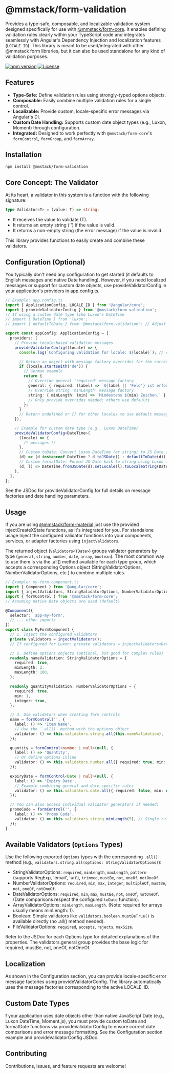 # @mmstack/form-validation

Provides a type-safe, composable, and localizable validation system designed specifically for use with [@mmstack/form-core](https://www.npmjs.com/package/@mmstack/form-core). It enables defining validation rules clearly within your TypeScript code and integrates seamlessly with Angular's Dependency Injection and localization features (`LOCALE_ID`). This library is meant to be used/integrated with other @mmstack form libraries, but it can also be used standalone for any kind of validation purposes.

[![npm version](https://badge.fury.io/js/%40mmstack%2Fform-validation.svg)](https://www.npmjs.com/package/@mmstack/form-validation)
[![License](https://img.shields.io/badge/license-MIT-blue.svg)](https://github.com/mihajm/mmstack/blob/master/packages/form/validation/LICENSE)

## Features

- **Type-Safe:** Define validation rules using strongly-typed options objects.
- **Composable:** Easily combine multiple validation rules for a single control.
- **Localizable:** Provide custom, locale-specific error messages via Angular's DI.
- **Custom Date Handling:** Supports custom date object types (e.g., Luxon, Moment) through configuration.
- **Integrated:** Designed to work perfectly with `@mmstack/form-core`'s `formControl`, `formGroup`, and `formArray`.

## Installation

```bash
npm install @mmstack/form-validation
```

## Core Concept: The Validator

At its heart, a validator in this system is a function with the following signature:

```typescript
type Validator<T> = (value: T) => string;
```

- It receives the value to validate (T).
- It returns an empty string ('') if the value is valid.
- It returns a non-empty string (the error message) if the value is invalid.

This library provides functions to easily create and combine these validators.

## Configuration (Optional)

You typically don't need any configuration to get started (it defaults to English messages and native Date handling). However, if you need localized messages or support for custom date objects, use provideValidatorConfig in your application's providers in app.config.ts.

```typescript
// Example: app.config.ts
import { ApplicationConfig, LOCALE_ID } from '@angular/core';
import { provideValidatorConfig } from '@mmstack/form-validation';
// If using a custom date type like Luxon's DateTime
// import { DateTime } from 'luxon';
// import { defaultToDate } from '@mmstack/form-validation'; // Adjust path if needed

export const appConfig: ApplicationConfig = {
  providers: [
    // Provide locale-based validation messages
    provideValidatorConfig((locale) => {
      console.log(`Configuring validation for locale: ${locale}`); // e.g., 'en-US', 'de-DE'

      // Return an object with message factory overrides for the current locale
      if (locale.startsWith('de')) {
        // German example
        return {
          // Override general 'required' message factory
          general: { required: (label) => `${label || 'Feld'} ist erforderlich.` },
          // Override string 'minLength' message factory
          string: { minLength: (min) => `Mindestens ${min} Zeichen.` },
          // Only provide overrides needed; others use defaults
        };
      }
      // Return undefined or {} for other locales to use default messages
    }),

    // Example for custom date type (e.g., Luxon DateTime)
    provideValidatorConfig<DateTime>(
      (locale) => {
        /* messages */
      },
      // Custom toDate: Convert Luxon DateTime (or string) to JS Date for internal comparison
      (d) => (d instanceof DateTime ? d.toJSDate() : defaultToDate(d)),
      // Custom formatDate: Format JS Date back to string using Luxon for error messages
      (d, l) => DateTime.fromJSDate(d).setLocale(l).toLocaleString(DateTime.DATE_MED),
    ),
  ],
};
```

See the JSDoc for provideValidatorConfig for full details on message factories and date handling parameters.

## Usage

If you are using [@mmstack/form-material](https://www.npmjs.com/package/@mmstack/form-material) just use the provided injectCreateXState functions, as it's integrated for you. For standalone usage Inject the configured validator functions into your components, services, or adapter factories using `injectValidators`.

The returned object (`Validators<TDate>`) groups validator generators by type (`general`, `string`, `number`, `date`, `array`, `boolean`). The most common way to use them is via the .all() method available for each type group, which accepts a corresponding Options object (StringValidatorOptions, NumberValidatorOptions, etc.) to combine multiple rules.

```typescript
// Example: my-form.component.ts
import { Component } from '@angular/core';
import { injectValidators, StringValidatorOptions, NumberValidatorOptions, DateValidatorOptions } from '@mmstack/form-validation';
import { formControl } from '@mmstack/form-core';
// Assuming native Date objects are used (default)

@Component({
  selector: 'app-my-form',
  // ... other imports
})
export class MyFormComponent {
  // 1. Inject the configured validators
  private validators = injectValidators();
  // If configured for Luxon: private validators = injectValidators<DateTime>();

  // 2. Define options objects (optional, but good for complex rules)
  readonly nameValidation: StringValidatorOptions = {
    required: true,
    minLength: 2,
    maxLength: 100,
  };

  readonly quantityValidation: NumberValidatorOptions = {
    required: true,
    min: 1,
    integer: true,
  };

  // 3. Use validators when creating form controls
  name = formControl('', {
    label: () => 'Item Name',
    // Use the `.all()` method with the options object
    validator: () => this.validators.string.all(this.nameValidation),
  });

  quantity = formControl<number | null>(null, {
    label: () => 'Quantity',
    // Or define options inline
    validator: () => this.validators.number.all({ required: true, min: 1 }),
  });

  expiryDate = formControl<Date | null>(null, {
    label: () => 'Expiry Date',
    // Example combining general and date-specific rules
    validator: () => this.validators.date.all({ required: false, min: new Date() }),
  });

  // You can also access individual validator generators if needed:
  promoCode = formControl('', {
    label: () => 'Promo Code',
    validator: () => this.validators.string.minLength(5), // Single rule
  });
}
```

## Available Validators (`Options` Types)

Use the following exported `Options` types with the corresponding `.all()` method (e.g., `validators.string.all(options: StringValidatorOptions)`):

- StringValidatorOptions: `required`, `minLength`, `maxLength`, `pattern` (supports RegExp, 'email', 'uri'), `trimmed`, `mustBe`, `not`, `oneOf`, `notOneOf`.
- NumberValidatorOptions: `required`, `min`, `max`, `integer`, `multipleOf`, `mustBe`, `not`, `oneOf`, `notOneOf`.
- DateValidatorOptions: `required`, `min`, `max`, `mustBe`, `not`, `oneOf`, `notOneOf`. (Date comparisons respect the configured `toDate` function).
- ArrayValidatorOptions: `minLength`, `maxLength`. (Note: required for arrays usually means minLength: 1).
- Boolean: Simple validators like `validators.boolean.mustBeTrue()` is available directly (no .all() method needed).
- FileValidatorOptions: `required`, `accepts`, `rejects`, `maxSize`.

Refer to the JSDoc for each Options type for detailed explanations of the properties. The validators.general group provides the base logic for required, mustBe, not, oneOf, notOneOf.

## Localization

As shown in the Configuration section, you can provide locale-specific error message factories using provideValidatorConfig. The library automatically uses the message factories corresponding to the active LOCALE_ID.

## Custom Date Types

f your application uses date objects other than native JavaScript Date (e.g., Luxon DateTime, Moment.js), you must provide custom toDate and formatDate functions via provideValidatorConfig to ensure correct date comparisons and error message formatting. See the Configuration section example and provideValidatorConfig JSDoc.

## Contributing

Contributions, issues, and feature requests are welcome!
